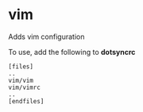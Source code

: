 vim
===

Adds vim configuration

To use, add the following to **dotsyncrc**

    [files]
    ..
    vim/vim
    vim/vimrc
    ..
    [endfiles]

